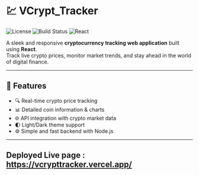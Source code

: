 # 💹 VCrypt_Tracker

![License](https://img.shields.io/badge/license-MIT-blue.svg)
![Build Status](https://img.shields.io/badge/build-passing-brightgreen)
![React](https://img.shields.io/badge/React-v18+-61DAFB?logo=react)

A sleek and responsive **cryptocurrency tracking web application** built using **React**.  
Track live crypto prices, monitor market trends, and stay ahead in the world of digital finance.

---

## 🚀 Features

- 🔍 Real-time crypto price tracking
- 📊 Detailed coin information & charts
- 🌐 API integration with crypto market data
- 🌓 Light/Dark theme support
- ⚙️ Simple and fast backend with Node.js

---
## Deployed Live page : https://vcrypttracker.vercel.app/
